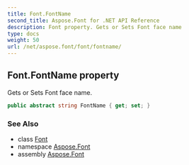 ```yaml
---
title: Font.FontName
second_title: Aspose.Font for .NET API Reference
description: Font property. Gets or Sets Font face name
type: docs
weight: 50
url: /net/aspose.font/font/fontname/
---
```

## Font.FontName property

Gets or Sets Font face name.

```csharp
public abstract string FontName { get; set; }
```

### See Also

* class [Font](../)
* namespace [Aspose.Font](../../font/)
* assembly [Aspose.Font](../../../)


